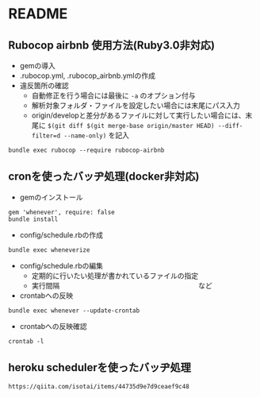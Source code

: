 # README

## Rubocop airbnb 使用方法(Ruby3.0非対応)
- gemの導入
- .rubocop.yml, .rubocop_airbnb.ymlの作成
- 違反箇所の確認
  - 自動修正を行う場合には最後に ```-a``` のオプション付与
  - 解析対象フォルダ・ファイルを設定したい場合には末尾にパス入力
  - origin/developと差分があるファイルに対して実行したい場合には、末尾に ```$(git diff $(git merge-base origin/master HEAD) --diff-filter=d --name-only)``` を記入
```
bundle exec rubocop --require rubocop-airbnb
```

## cronを使ったバッヂ処理(docker非対応)
- gemのインストール
```
gem 'whenever', require: false
bundle install
```
- config/schedule.rbの作成
```
bundle exec wheneverize
```
- config/schedule.rbの編集
  - 定期的に行いたい処理が書かれているファイルの指定
  - 実行間隔　　　　　　　　　　　　　　　　　　　　など
- crontabへの反映
```
bundle exec whenever --update-crontab
```
- crontabへの反映確認
```
crontab -l
```

## heroku schedulerを使ったバッヂ処理
```
https://qiita.com/isotai/items/44735d9e7d9ceaef9c48
```


